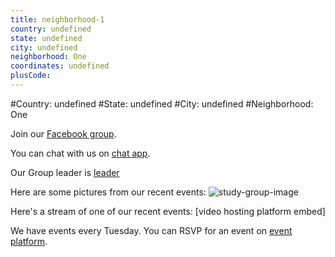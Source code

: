 ```yaml
---
title: neighborhood-1
country: undefined
state: undefined
city: undefined
neighborhood: One
coordinates: undefined
plusCode:
---
```


#Country: undefined
#State: undefined
#City: undefined
#Neighborhood: One

Join our [Facebook group](undefined).

You can chat with us on [chat app](URL).

Our Group leader is [leader](URL)

Here are some pictures from our recent events:
![study-group-image](undefined)

Here's a stream of one of our recent events:
[video hosting platform embed]

We have events every Tuesday. You can RSVP for an event on [event platform](URL).
